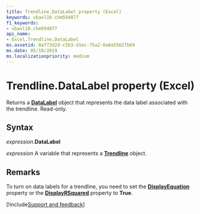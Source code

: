 ```yaml
---
title: Trendline.DataLabel property (Excel)
keywords: vbaxl10.chm594077
f1_keywords:
- vbaxl10.chm594077
api_name:
- Excel.Trendline.DataLabel
ms.assetid: 8af73d2d-c5b3-d1ec-75a2-0a0a5562fb69
ms.date: 05/18/2019
ms.localizationpriority: medium
---
```



# Trendline.DataLabel property (Excel)

Returns a **[DataLabel](Excel.DataLabel(object).md)** object that represents the data label associated with the trendline. Read-only.


## Syntax

_expression_.**DataLabel**

_expression_ A variable that represents a **[Trendline](Excel.Trendline(object).md)** object.


## Remarks

To turn on data labels for a trendline, you need to set the **[DisplayEquation](Excel.Trendline.DisplayEquation.md)** property or the **[DisplayRSquared](Excel.Trendline.DisplayRSquared.md)** property to **True**.




[!include[Support and feedback](~/includes/feedback-boilerplate.md)]